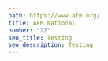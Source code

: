 ```yaml
---
path: https://www.afm.org/
title: AFM National
number: "22"
seo_title: Testing
seo_description: Testing
---
```

